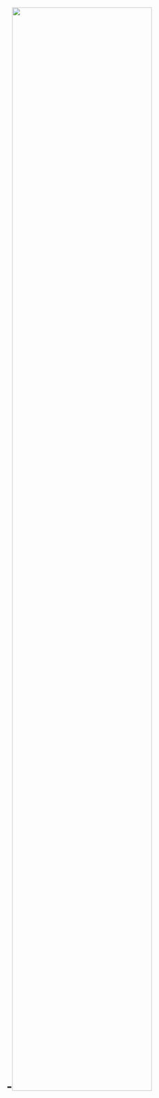 # -<img width="80%" src="https://user-images.githubusercontent.com/86283450/130635208-028581bf-c2ce-4fa1-a493-58fba586c937.jpg"/>
